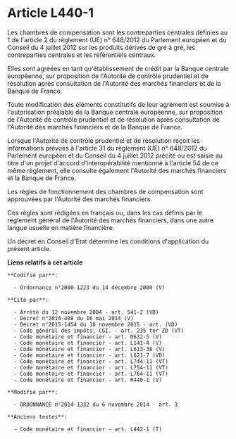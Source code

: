 # Article L440-1

Les chambres de compensation sont les contreparties centrales définies au 1 de l'article 2 du règlement (UE) n° 648/2012 du
Parlement européen et du Conseil du 4 juillet 2012 sur les produits dérivés de gré à gré, les contreparties centrales et les
référentiels centraux. 

Elles sont agréées en tant qu'établissement de crédit par la Banque centrale européenne, sur proposition de l'Autorité de
contrôle prudentiel et de résolution après consultation de l'Autorité des marchés financiers et de la Banque de France. 

Toute modification des éléments constitutifs de leur agrément est soumise à l'autorisation préalable de la Banque centrale
européenne, sur proposition de l'Autorité de contrôle prudentiel et de résolution après consultation de l'Autorité des
marchés financiers et de la Banque de France. 

Lorsque l'Autorité de contrôle prudentiel et de résolution reçoit les informations prévues à l'article 31 du règlement (UE)
n° 648/2012 du Parlement européen et du Conseil du 4 juillet 2012 précité ou est saisie au titre d'un projet d'accord
d'interopérabilité mentionné à l'article 54 de ce même règlement, elle consulte également l'Autorité des marchés financiers
et la Banque de France. 

Les règles de fonctionnement des chambres de compensation sont approuvées par l'Autorité des marchés financiers. 

Ces règles sont rédigées en français ou, dans les cas définis par le règlement général de l'Autorité des marchés financiers,
dans une autre langue usuelle en matière financière. 

Un décret en Conseil d'Etat détermine les conditions d'application du présent article.

**Liens relatifs à cet article**

	**Codifié par**:

	  - Ordonnance n°2000-1223 du 14 décembre 2000 (V)

	**Cité par**:

	  - Arrêté du 12 novembre 2004 - art. 541-2 (VD)
	  - Décret n°2014-498 du 16 mai 2014 (V)
	  - Décret n°2015-1454 du 10 novembre 2015 - art. (VD)
	  - Code général des impôts, CGI. - art. 235 ter ZD (VT)
	  - Code monétaire et financier - art. D632-5 (V)
	  - Code monétaire et financier - art. L141-4 (V)
	  - Code monétaire et financier - art. L613-38 (V)
	  - Code monétaire et financier - art. L621-7 (VD)
	  - Code monétaire et financier - art. L744-11 (VT)
	  - Code monétaire et financier - art. L754-11 (VT)
	  - Code monétaire et financier - art. L764-11 (VT)
	  - Code monétaire et financier - art. R440-1 (V)

	**Modifié par**:

	  - ORDONNANCE n°2014-1332 du 6 novembre 2014 - art. 3

	**Anciens textes**:

	  - Code monétaire et financier - art. L442-1 (T)
